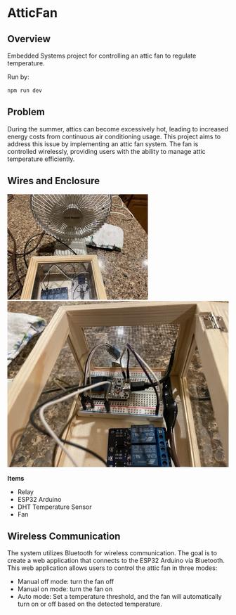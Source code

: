 # AtticFan

## Overview
Embedded Systems project for controlling an attic fan to regulate temperature.

Run by:
```
npm run dev
```

## Problem
During the summer, attics can become excessively hot, leading to increased energy 
costs from continuous air conditioning usage. This project aims to address this 
issue by implementing an attic fan system. 
The fan is controlled wirelessly, providing users with the ability to 
manage attic temperature efficiently.

## Wires and Enclosure
![IMG_1040.jpg](./esp32/IMG_1040.jpg)
![IMG_1041.jpg](./esp32/IMG_1041.jpg)

**Items**
- Relay
- ESP32 Arduino
- DHT Temperature Sensor
- Fan

## Wireless Communication
The system utilizes Bluetooth for wireless communication. The goal is to create a web 
application that connects to the ESP32 Arduino via Bluetooth. This web application 
allows users to control the attic fan in three modes:
 - Manual off mode: turn the fan off 
 - Manual on mode: turn the fan on 
 - Auto mode: Set a temperature threshold, and the fan will automatically turn on or off based on the detected temperature. 

